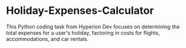 # Holiday-Expenses-Calculator
This Python coding task from Hyperion Dev focuses on determining the total expenses for a user's holiday, factoring in costs for flights, accommodations, and car rentals.
